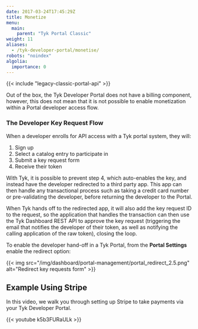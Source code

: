 ```yaml
---
date: 2017-03-24T17:45:29Z
title: Monetize
menu:
  main:
    parent: "Tyk Portal Classic"
weight: 11 
aliases:
  - /tyk-developer-portal/monetise/
robots: "noindex"
algolia:
  importance: 0
---
```


{{< include "legacy-classic-portal-api" >}}

Out of the box, the Tyk Developer Portal does not have a billing component, however, this does not mean that it is not possible to enable monetization within a Portal developer access flow.

### The Developer Key Request Flow

When a developer enrolls for API access with a Tyk portal system, they will:

1.  Sign up
2.  Select a catalog entry to participate in
3.  Submit a key request form
4.  Receive their token

With Tyk, it is possible to prevent step 4, which auto-enables the key, and instead have the developer redirected to a third party app. This app can then handle any transactional process such as taking a credit card number or pre-validating the developer, before returning the developer to the Portal.

When Tyk hands off to the redirected app, it will also add the key request ID to the request, so the application that handles the transaction can then use the Tyk Dashboard REST API to approve the key request (triggering the email that notifies the developer of their token, as well as notifying the calling application of the raw token), closing the loop.

To enable the developer hand-off in a Tyk Portal, from the **Portal Settings**  enable the redirect option:

{{< img src="/img/dashboard/portal-management/portal_redirect_2.5.png" alt="Redirect key requests form" >}}

## Example Using Stripe

In this video, we walk you through setting up Stripe to take payments via your Tyk Developer Portal.

{{< youtube k5b3FURaULk >}}
